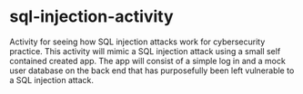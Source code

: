 # sql-injection-activity

Activity for seeing how SQL injection attacks work for cybersecurity practice. 
This activity will mimic a SQL injection attack using a small self contained created app. 
The app will consist of a simple log in and a mock user database on the back end that has purposefully been left vulnerable to a SQL injection attack.
